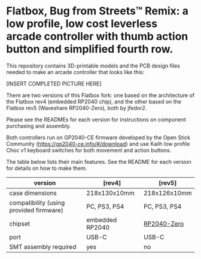 # Flatbox, Bug from Streets™ Remix: a low profile, low cost leverless arcade controller with thumb action button and simplified fourth row.

This repository contains 3D-printable models and the PCB design files needed to make an arcade controller that looks like this:

[INSERT COMPLETED PICTURE HERE]

There are two versions of this Flatbox fork: one based on the architecture of the Flatbox rev4 (embedded RP2040 chip), and the other based on the Flatbox rev5 (Waveshare RP2040-Zero), both by jfedor2. 

Please see the READMEs for each version for instructions on component purchasing and assembly.

Both controllers run on GP2040-CE firmware developed by the Open Stick Community (https://gp2040-ce.info/#/download) and use Kailh low profile Choc v1 keyboard switches for both movement and action buttons.

The table below lists their main features. See the README for each version for details on how to make them.

version | [rev4] | [rev5]
------- | --------------------- | ---------------------
case dimensions | 218x130x10mm | 218x126x10mm
compatibility (using provided firmware) | PC, PS3, PS4 | PC, PS3, PS4
chipset | embedded RP2040 | [RP2040-Zero](https://www.waveshare.com/rp2040-zero.htm)
port | USB-C | USB-C
SMT assembly required | yes | no
